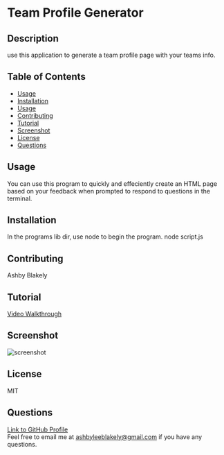 
# Team Profile Generator 
    
## Description
use this application to generate a team profile page with your teams info.

## Table of Contents
- [Usage](#Usage)
- [Installation](#Installation)
- [Usage](#Usage)
- [Contributing](#Contributing)
- [Tutorial](#Tutorial)
- [Screenshot](#Screenshot)
- [License](#License)
- [Questions](#Questions)

## Usage
You can use this program to quickly and effeciently create an HTML page based on your feedback when prompted to respond to questions in the terminal. 

## Installation
In the programs lib dir, use node to begin the program.  node script.js

## Contributing 
Ashby Blakely 

## Tutorial
[Video Walkthrough]()

## Screenshot
![screenshot](./assets/img/proreadme.JPG)

## License
MIT

## Questions
[Link to GitHub Profile](https://github.com/AshbyLB)<br/>
Feel free to email me at ashbyleeblakely@gmail.com if you have any questions.


    